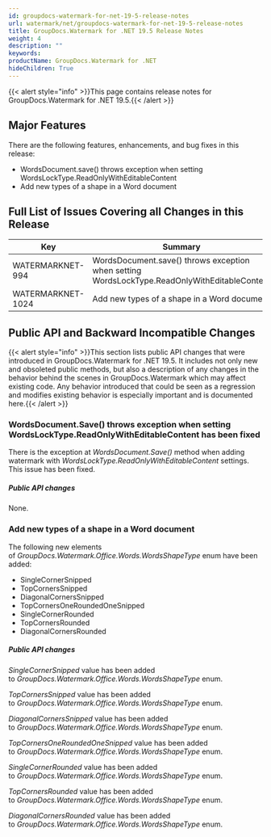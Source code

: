 ```yaml
---
id: groupdocs-watermark-for-net-19-5-release-notes
url: watermark/net/groupdocs-watermark-for-net-19-5-release-notes
title: GroupDocs.Watermark for .NET 19.5 Release Notes
weight: 4
description: ""
keywords: 
productName: GroupDocs.Watermark for .NET
hideChildren: True
---
```

{{< alert style="info" >}}This page contains release notes for GroupDocs.Watermark for .NET 19.5.{{< /alert >}}

## Major Features

There are the following features, enhancements, and bug fixes in this release:

* WordsDocument.save() throws exception when setting WordsLockType.ReadOnlyWithEditableContent
* Add new types of a shape in a Word document

## Full List of Issues Covering all Changes in this Release

| Key | Summary | Category |
| --- | --- | --- |
| WATERMARKNET-994 | WordsDocument.save() throws exception when setting WordsLockType.ReadOnlyWithEditableContent | Bug |
| WATERMARKNET-1024 | Add new types of a shape in a Word document | Enhancement |

## Public API and Backward Incompatible Changes

{{< alert style="info" >}}This section lists public API changes that were introduced in GroupDocs.Watermark for .NET 19.5. It includes not only new and obsoleted public methods, but also a description of any changes in the behavior behind the scenes in GroupDocs.Watermark which may affect existing code. Any behavior introduced that could be seen as a regression and modifies existing behavior is especially important and is documented here.{{< /alert >}}

### WordsDocument.Save() throws exception when setting WordsLockType.ReadOnlyWithEditableContent has been fixed

There is the exception at *WordsDocument.Save()* method when adding watermark with *WordsLockType.ReadOnlyWithEditableContent* settings. This issue has been fixed.

##### Public API changes

None.

### Add new types of a shape in a Word document

The following new elements of *GroupDocs.Watermark.Office.Words.WordsShapeType* enum have been added:

* SingleCornerSnipped
* TopCornersSnipped
* DiagonalCornersSnipped
* TopCornersOneRoundedOneSnipped
* SingleCornerRounded
* TopCornersRounded
* DiagonalCornersRounded

##### Public API changes

*SingleCornerSnipped* value has been added to *GroupDocs.Watermark.Office.Words.WordsShapeType* enum.

*TopCornersSnipped* value has been added to *GroupDocs.Watermark.Office.Words.WordsShapeType* enum.

*DiagonalCornersSnipped* value has been added to *GroupDocs.Watermark.Office.Words.WordsShapeType* enum.

*TopCornersOneRoundedOneSnipped* value has been added to *GroupDocs.Watermark.Office.Words.WordsShapeType* enum.

*SingleCornerRounded* value has been added to *GroupDocs.Watermark.Office.Words.WordsShapeType* enum.

*TopCornersRounded* value has been added to *GroupDocs.Watermark.Office.Words.WordsShapeType* enum.

*DiagonalCornersRounded* value has been added to *GroupDocs.Watermark.Office.Words.WordsShapeType* enum.
